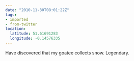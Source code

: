 ```yaml
---
date: "2010-11-30T08:01:22Z"
tags:
- imported
- from-twitter
location:
  latitude: 51.61691283
  longitude: -0.14576335
---
```

Have discovered that my goatee collects snow. Legendary.
